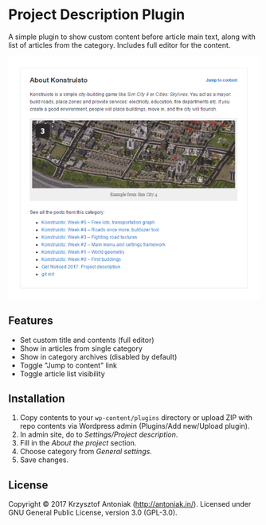 # Project Description Plugin

A simple plugin to show custom content before article main text, along with list of articles from the category. Includes full editor for the content.

<p align="center">
  <img src="assets/screenshot-1.png" align="center" />
</p>

## Features

* Set custom title and contents (full editor)
* Show in articles from single category
* Show in category archives (disabled by default)
* Toggle "Jump to content" link
* Toggle article list visibility

## Installation

1. Copy contents to your `wp-content/plugins` directory or upload ZIP with repo contents via Wordpress admin (Plugins/Add new/Upload plugin).
1. In admin site, do to *Settings/Project description*.
1. Fill in the *About the project* section.
1. Choose category from *General settings*.
1. Save changes.

## License

Copyright © 2017 Krzysztof Antoniak (http://antoniak.in/). Licensed under GNU General Public License, version 3.0 (GPL-3.0).